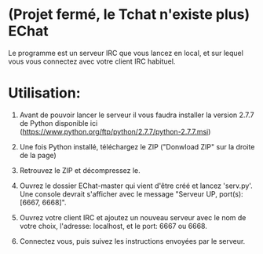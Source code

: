 (Projet fermé, le Tchat n'existe plus)
EChat
=====

Le programme est un serveur IRC que vous lancez en local, et sur lequel vous vous connectez avec votre client IRC habituel.

Utilisation:
====

1) Avant de pouvoir lancer le serveur il vous faudra installer la version 2.7.7 de Python disponible ici (https://www.python.org/ftp/python/2.7.7/python-2.7.7.msi)

2) Une fois Python installé, téléchargez le ZIP ("Donwload ZIP" sur la droite de la page)

3) Retrouvez le ZIP et décompressez le.

4) Ouvrez le dossier EChat-master qui vient d'être créé et lancez 'serv.py'. Une console devrait s'afficher avec le message "Serveur UP, port(s): [6667, 6668]".

5) Ouvrez votre client IRC et ajoutez un nouveau serveur avec le nom de votre choix, l'adresse: localhost, et le port: 6667 ou 6668.

6) Connectez vous, puis suivez les instructions envoyées par le serveur.
